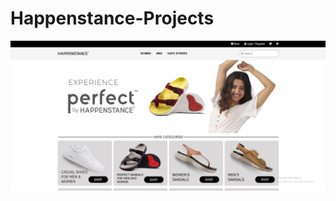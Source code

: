 # Happenstance-Projects
<a href="https://github.com/Dhiraj-1418/Happenstance-Projects/tree/main/Happentence"><img src="4.png"></a>
